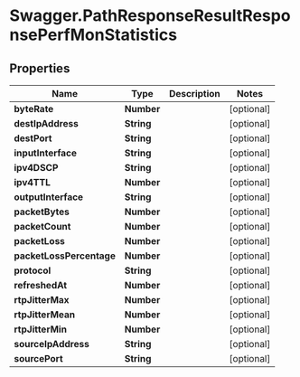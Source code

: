 # Swagger.PathResponseResultResponsePerfMonStatistics

## Properties
Name | Type | Description | Notes
------------ | ------------- | ------------- | -------------
**byteRate** | **Number** |  | [optional] 
**destIpAddress** | **String** |  | [optional] 
**destPort** | **String** |  | [optional] 
**inputInterface** | **String** |  | [optional] 
**ipv4DSCP** | **String** |  | [optional] 
**ipv4TTL** | **Number** |  | [optional] 
**outputInterface** | **String** |  | [optional] 
**packetBytes** | **Number** |  | [optional] 
**packetCount** | **Number** |  | [optional] 
**packetLoss** | **Number** |  | [optional] 
**packetLossPercentage** | **Number** |  | [optional] 
**protocol** | **String** |  | [optional] 
**refreshedAt** | **Number** |  | [optional] 
**rtpJitterMax** | **Number** |  | [optional] 
**rtpJitterMean** | **Number** |  | [optional] 
**rtpJitterMin** | **Number** |  | [optional] 
**sourceIpAddress** | **String** |  | [optional] 
**sourcePort** | **String** |  | [optional] 


